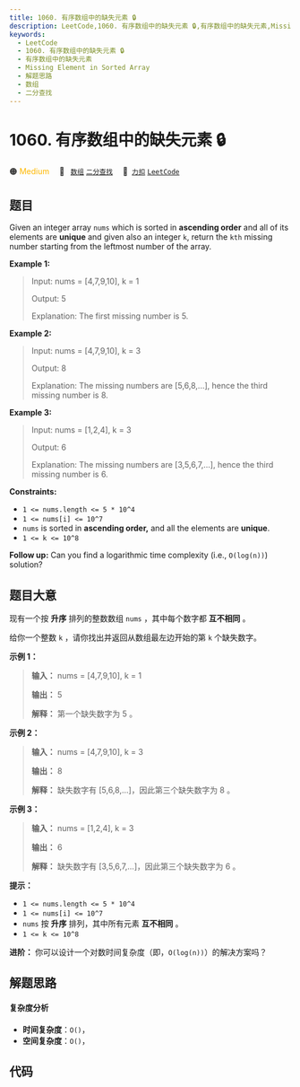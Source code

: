 ```yaml
---
title: 1060. 有序数组中的缺失元素 🔒
description: LeetCode,1060. 有序数组中的缺失元素 🔒,有序数组中的缺失元素,Missing Element in Sorted Array,解题思路,数组,二分查找
keywords:
  - LeetCode
  - 1060. 有序数组中的缺失元素 🔒
  - 有序数组中的缺失元素
  - Missing Element in Sorted Array
  - 解题思路
  - 数组
  - 二分查找
---
```


# 1060. 有序数组中的缺失元素 🔒

🟠 <font color=#ffb800>Medium</font>&emsp; 🔖&ensp; [`数组`](/tag/array.md) [`二分查找`](/tag/binary-search.md)&emsp; 🔗&ensp;[`力扣`](https://leetcode.cn/problems/missing-element-in-sorted-array) [`LeetCode`](https://leetcode.com/problems/missing-element-in-sorted-array)

## 题目

Given an integer array `nums` which is sorted in **ascending order** and all
of its elements are **unique** and given also an integer `k`, return the `kth`
missing number starting from the leftmost number of the array.



**Example 1:**

> Input: nums = [4,7,9,10], k = 1
> 
> Output: 5
> 
> Explanation: The first missing number is 5.

**Example 2:**

> Input: nums = [4,7,9,10], k = 3
> 
> Output: 8
> 
> Explanation: The missing numbers are [5,6,8,...], hence the third missing number is 8.

**Example 3:**

> Input: nums = [1,2,4], k = 3
> 
> Output: 6
> 
> Explanation: The missing numbers are [3,5,6,7,...], hence the third missing number is 6.

**Constraints:**

  * `1 <= nums.length <= 5 * 10^4`
  * `1 <= nums[i] <= 10^7`
  * `nums` is sorted in **ascending order,** and all the elements are **unique**.
  * `1 <= k <= 10^8`



**Follow up:** Can you find a logarithmic time complexity (i.e., `O(log(n))`)
solution?


## 题目大意

现有一个按 **升序** 排列的整数数组 `nums` ，其中每个数字都 **互不相同** 。

给你一个整数 `k` ，请你找出并返回从数组最左边开始的第 `k` 个缺失数字。

**示例 1：**

> 
> 
> 
> 
> 
> **输入：** nums = [4,7,9,10], k = 1
> 
> **输出：** 5
> 
> **解释：** 第一个缺失数字为 5 。
> 
> 

**示例 2：**

> 
> 
> 
> 
> 
> **输入：** nums = [4,7,9,10], k = 3
> 
> **输出：** 8
> 
> **解释：** 缺失数字有 [5,6,8,...]，因此第三个缺失数字为 8 。
> 
> 

**示例 3：**

> 
> 
> 
> 
> 
> **输入：** nums = [1,2,4], k = 3
> 
> **输出：** 6
> 
> **解释：** 缺失数字有 [3,5,6,7,...]，因此第三个缺失数字为 6 。
> 
> 

**提示：**

  * `1 <= nums.length <= 5 * 10^4`
  * `1 <= nums[i] <= 10^7`
  * `nums` 按 **升序** 排列，其中所有元素 **互不相同** 。
  * `1 <= k <= 10^8`

**进阶：** 你可以设计一个对数时间复杂度（即，`O(log(n))`）的解决方案吗？


## 解题思路

#### 复杂度分析

- **时间复杂度**：`O()`，
- **空间复杂度**：`O()`，

## 代码

```javascript

```